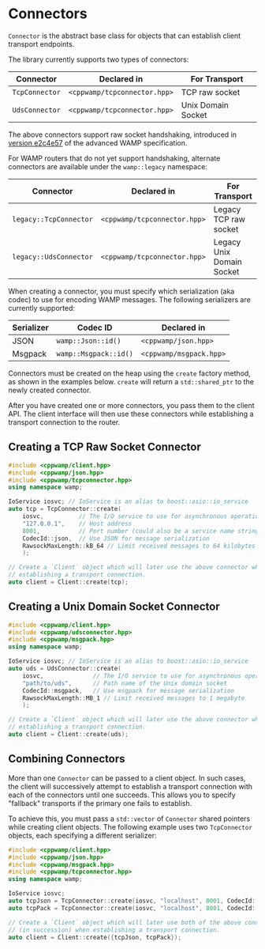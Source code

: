 <!-- ---------------------------------------------------------------------------
                Copyright Butterfly Energy Systems 2014-2015.
         Distributed under the Boost Software License, Version 1.0.
             (See accompanying file LICENSE_1_0.txt or copy at
                    http://www.boost.org/LICENSE_1_0.txt)
---------------------------------------------------------------------------- -->
Connectors
==========

`Connector` is the abstract base class for objects that can establish client transport endpoints.

The library currently supports two types of connectors:

Connector      | Declared in                  | For Transport
-------------- | ---------------------------- | -----------
`TcpConnector` | `<cppwamp/tcpconnector.hpp>` | TCP raw socket
`UdsConnector` | `<cppwamp/tcpconnector.hpp>` | Unix Domain Socket

The above connectors support raw socket handshaking, introduced in [version e2c4e57][e2c4e57] of the advanced WAMP specification.

[e2c4e57]: https://github.com/tavendo/WAMP/commit/e2c4e5775d89fa6d991eb2e138e2f42ca2469fa8

For WAMP routers that do not yet support handshaking, alternate connectors are available under the `wamp::legacy` namespace:

Connector              | Declared in                  | For Transport
---------------------- | ---------------------------- | -------------
`legacy::TcpConnector` | `<cppwamp/tcpconnector.hpp>` | Legacy TCP raw socket
`legacy::UdsConnector` | `<cppwamp/tcpconnector.hpp>` | Legacy Unix Domain Socket

When creating a connector, you must specify which serialization (aka codec) to use for encoding WAMP messages. The following serializers are currently supported:

Serializer | Codec ID              | Declared in
---------- | --------------------- | -----------
JSON       | `wamp::Json::id()`    | `<cppwamp/json.hpp>`
Msgpack    | `wamp::Msgpack::id()` | `<cppwamp/msgpack.hpp>`

Connectors must be created on the heap using the `create` factory method, as shown in the examples below. `create` will return a `std::shared_ptr` to the newly created connector.

After you have created one or more connectors, you pass them to the client API. The client interface will then use these connectors while establishing a transport connection to the router.

Creating a TCP Raw Socket Connector
-----------------------------------

```c++
#include <cppwamp/client.hpp>
#include <cppwamp/json.hpp>
#include <cppwamp/tcpconnector.hpp>
using namespace wamp;

IoService iosvc; // IoService is an alias to boost::asio::io_service
auto tcp = TcpConnector::create(
    iosvc,          // The I/O service to use for asynchronous operations
    "127.0.0.1",    // Host address
    8001,           // Port number (could also be a service name string)
    CodecId::json,  // Use JSON for message serialization
    RawsockMaxLength::kB_64 // Limit received messages to 64 kilobytes
    );

// Create a `Client` object which will later use the above connector when
// establishing a transport connection.
auto client = Client::create(tcp);
```

Creating a Unix Domain Socket Connector
---------------------------------------

```c++
#include <cppwamp/client.hpp>
#include <cppwamp/udsconnector.hpp>
#include <cppwamp/msgpack.hpp>
using namespace wamp;

IoService iosvc; // IoService is an alias to boost::asio::io_service
auto uds = UdsConnector::create(
    iosvc,              // The I/O service to use for asynchronous operations
    "path/to/uds",      // Path name of the Unix domain socket
    CodecId::msgpack,   // Use msgpack for message serialization
    RawsockMaxLength::MB_1 // Limit received messages to 1 megabyte
    );

// Create a `Client` object which will later use the above connector when
// establishing a transport connection.
auto client = Client::create(uds);
```

Combining Connectors
--------------------

More than one `Connector` can be passed to a client object. In such cases, the client will successively attempt to establish a transport connection with each of the connectors until one succeeds. This allows you to specify "fallback"
transports if the primary one fails to establish.

To achieve this, you must pass a `std::vector` of `Connector` shared pointers while creating client objects. The following example uses two `TcpConnector` objects, each specifying a different serializer:
```c++
#include <cppwamp/client.hpp>
#include <cppwamp/json.hpp>
#include <cppwamp/msgpack.hpp>
#include <cppwamp/tcpconnector.hpp>
using namespace wamp;

IoService iosvc;
auto tcpJson = TcpConnector::create(iosvc, "localhost", 8001, CodecId::json);
auto tcpPack = TcpConnector::create(iosvc, "localhost", 8001, CodecId::msgpack);

// Create a `Client` object which will later use both of the above connectors
// (in succession) when establishing a transport connection.
auto client = Client::create({tcpJson, tcpPack});
```
